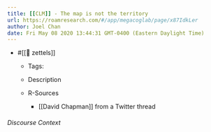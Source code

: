 ```yaml
---
title: [[CLM]] - The map is not the territory
url: https://roamresearch.com/#/app/megacoglab/page/x87IdkLer
author: Joel Chan
date: Fri May 08 2020 13:44:31 GMT-0400 (Eastern Daylight Time)
---
```


- #[[🌲 zettels]]

    - Tags:

    - Description

    - R-Sources

        - [[David Chapman]] from a Twitter thread

###### Discourse Context


